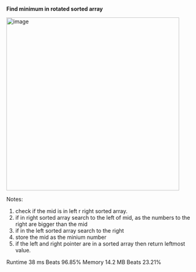 **Find minimum in rotated sorted array**

<img width="451" alt="image" src="https://user-images.githubusercontent.com/25766765/209406219-76a675d9-7552-4b82-8239-d056bd1da3b7.png">

Notes:
1. check if the mid is in left r right sorted array.
2. if in right sorted array search to the left of mid, as the numbers to the right are bigger than the mid
3. if in the left sorted array search to the right
4. store the mid as the minium number
5. if the left and right pointer are in a sorted array then return leftmost value.


Runtime
38 ms
Beats
96.85%
Memory
14.2 MB
Beats
23.21%
